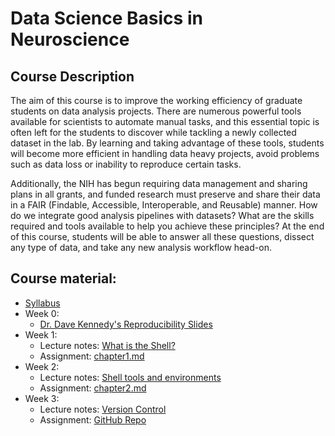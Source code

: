 # Data Science Basics in Neuroscience

## Course Description
The aim of this course is to improve the working efficiency of graduate students on data analysis projects. There are numerous powerful tools available for scientists to automate manual tasks, and this essential topic is often left for the students to discover while tackling a newly collected dataset in the lab. By learning and taking advantage of these tools, students will become more efficient in handling data heavy projects, avoid problems such as data loss or inability to reproduce certain tasks.

Additionally, the NIH has begun requiring data management and sharing plans in all grants, and funded research must preserve and share their data in a FAIR (Findable, Accessible, Interoperable, and Reusable) manner. How do we integrate good analysis pipelines with datasets? What are the skills required and tools available to help you achieve these principles? At the end of this course, students will be able to answer all these questions, dissect any type of data, and take any new analysis workflow head-on.

## Course material:
 - [Syllabus](https://wcm-datascibasics.github.io/syllabus.html)
 - Week 0:
	- [Dr. Dave Kennedy's Reproducibility Slides](https://docs.google.com/presentation/d/1GFlYtxlta0GoTW6yTlTKjn00hF-6U_VjCW5mkSmySto/edit?usp=sharing)
 - Week 1: 
	- Lecture notes: [What is the Shell?](https://axiezai.github.io/wcm_datasci_basics_01shell/)
	- Assignment: [chapter1.md](https://wcm-datascibasics.github.io/assignments/chapter1.html)
 - Week 2:
	- Lecture notes: [Shell tools and environments](https://axiezai.github.io/wcm_datasci_basics_02environment)
	- Assignment: [chapter2.md](https://wcm-datascibasics.github.io/assignments/chapter2.html)
 - Week 3:
	- Lecture notes: [Version Control](https://github.com/axiezai/wcm_datasci_basics_03git)
	- Assignment: [GitHub Repo](https://github.com/WCM-datascibasics/version_control_assignment)
